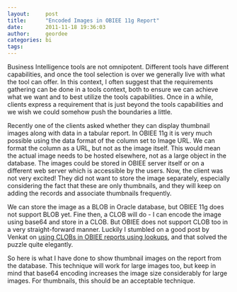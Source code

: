 ```yaml
---
layout:     post
title:      "Encoded Images in OBIEE 11g Report"
date:       2011-11-18 19:36:03
author:     geordee
categories: bi
tags:       
---
```


Business Intelligence tools are not omnipotent. Different tools have different capabilities, and once the tool selection is over we generally live with what the tool can offer. In this context, I often suggest that the requirements gathering can be done in a tools context, both to ensure we can achieve what we want and to best utilize the tools capabilities. Once in a while, clients express a requirement that is just beyond the tools capabilities and we wish we could somehow push the boundaries a little.

Recently one of the clients asked whether they can display thumbnail images along with data in a tabular report. In OBIEE 11g it is very much possible using the data format of the column set to Image URL. We can format the column as a URL, but not as the image itself. This would mean the actual image needs to be hosted elsewhere, not as a large object in the database. The images could be stored in OBIEE server itself or on a different web server which is accessible by the users. Now, the client was not very excited! They did not want to store the image separately, especially considering the fact that these are only thumbnails, and they will keep on adding the records and associate thumbnails frequently.

We can store the image as a BLOB in Oracle database, but OBIEE 11g does not support BLOB yet. Fine then, a CLOB will do - I can encode the image using base64 and store in a CLOB. But OBIEE does not support CLOB too in a very straight-forward manner. Luckily I stumbled on a good post by Venkat on [using CLOBs in OBIEE reports using lookups](https://www.rittmanmead.com/blog/2010/08/oracle-bi-ee-11g-reporting-on-clobs-lookups/ "Oracle BI EE 11g – Reporting on CLOBs – Lookups"), and that solved the puzzle quite elegantly.

So here is what I have done to show thumbnail images on the report from the database. This technique will work for large images too, but keep in mind that base64 encoding increases the image size considerably for large images. For thumbnails, this should be an acceptable technique.
